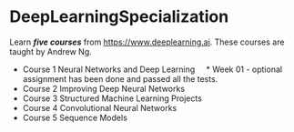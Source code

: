 # DeepLearningSpecialization
Learn ***five courses*** from https://www.deeplearning.ai. These courses are taught by Andrew Ng.
* Course 1 Neural Networks and Deep Learning
     * Week 01 - optional assignment has been done and passed all the tests.
* Course 2 Improving Deep Neural Networks 
* Course 3 Structured Machine Learning Projects 
* Course 4 Convolutional Neural Networks
* Course 5 Sequence Models 
